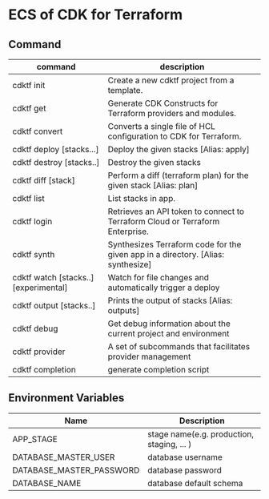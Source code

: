 # ECS of CDK for Terraform

## Command

| command                               | description                                                                      |
| ------------------------------------- | -------------------------------------------------------------------------------- |
| cdktf init                            | Create a new cdktf project from a template.                                      |
| cdktf get                             | Generate CDK Constructs for Terraform providers and modules.                     |
| cdktf convert                         | Converts a single file of HCL configuration to CDK for Terraform.                |
| cdktf deploy [stacks...]              | Deploy the given stacks [Alias: apply]                                           |
| cdktf destroy [stacks..]              | Destroy the given stacks                                                         |
| cdktf diff [stack]                    | Perform a diff (terraform plan) for the given stack [Alias: plan]                |
| cdktf list                            | List stacks in app.                                                              |
| cdktf login                           | Retrieves an API token to connect to Terraform Cloud or Terraform Enterprise.    |
| cdktf synth                           | Synthesizes Terraform code for the given app in a directory. [Alias: synthesize] |
| cdktf watch [stacks..] [experimental] | Watch for file changes and automatically trigger a deploy                        |
| cdktf output [stacks..]               | Prints the output of stacks [Alias: outputs]                                     |
| cdktf debug                           | Get debug information about the current project and environment                  |
| cdktf provider                        | A set of subcommands that facilitates provider management                        |
| cdktf completion                      | generate completion script                                                       |

## Environment Variables

| Name                     | Description                                |
| ------------------------ | ------------------------------------------ |
| APP_STAGE                | stage name(e.g. production, staging, ... ) |
| DATABASE_MASTER_USER     | database username                          |
| DATABASE_MASTER_PASSWORD | database password                          |
| DATABASE_NAME            | database default schema                    |
